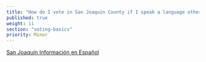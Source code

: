 ```yaml
---
title: "How do I vote in San Joaquin County if I speak a language other than English?"
published: true
weight: 11
section: "voting-basics"
priority: Minor
---
```


[San Joaquín Información en Español](http://www.sjcrov.org/sp/index.html)  
